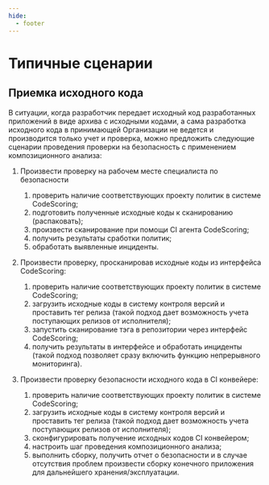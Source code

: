 ```yaml
---
hide:
  - footer
---
```


# Типичные сценарии

## Приемка исходного кода	

В ситуации, когда разработчик передает исходный код разработанных приложений в виде архива с исходными кодами, а сама разработка исходного кода в принимающей Организации не ведется и производится только учет и проверка, можно предложить следующие сценарии проведения проверки на безопасность с применением композиционного анализа:	

1. Произвести проверку на рабочем месте специалиста по безопасности					

	1. проверить наличие соответствующих проекту политик в системе CodeScoring;						
	2. подготовить полученные исходные коды к сканированию (распаковать);			
	3. произвести сканирование при помощи CI агента CodeScoring;
	4. получить результаты сработки политик;			
	5. обработать выявленные инциденты.

2. Произвести проверку, просканировав исходные коды из интерфейса CodeScoring:

	1. проверить наличие соответствующих проекту политик в системе CodeScoring;
	2. загрузить исходные коды в систему контроля версий и проставить тег релиза (такой подход дает возможность учета поступающих релизов от исполнителя);				
	3. запустить сканирование тэга в репозитории через интерфейс CodeScoring;								
	4. получить результаты в интерфейсе и обработать инциденты (такой подход позволяет сразу включить функцию непрерывного мониторинга).
 								
3. Произвести проверку безопасности исходного кода в CI конвейере:

	1. проверить наличие соответствующих проекту политик в системе CodeScoring;							
	2. загрузить исходные коды в систему контроля версий и проставить тег релиза (такой подход дает возможность учета поступающих релизов от исполнителя);
	3. сконфигурировать получение исходных кодов CI конвейером;
	4. настроить шаг проведения композиционного анализа;
	5. выполнить сборку, получить отчет о безопасности и в случае отсутствия проблем произвести сборку конечного приложения для дальнейшего хранения/эксплуатации.